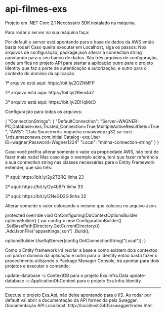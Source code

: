 # api-filmes-exs

Projeto em .NET Core 2.1
Necessário SDK instalado na máquina.

Para rodar o server na sua máquina faça:

Por default o server está apontando para a base de dados da AWS então basta rodar!
Caso queira executar em Localhost, siga os passos:
Nos arquivos de configuração, package.json alterar a connection string apontando para o seu banco de dados. São três arquivos de configuração, onde um fica no projeto API para startar a aplicação outro para o projeto Identity que faz a parte de autenticação e autorização, e outro para o contexto do domínio da aplicação.

<p>1º arquivo está aqui: https://bit.ly/2OZNMFP</p>
<p>2º arquivo está aqui: https://bit.ly/2Rem4a2</p>
<p>3º arquivo está aqui: https://bit.ly/2DHqMdO</p>

Configuração para todos os arquivos:

{
  "ConnectionStrings": {
    "DefaultConnection": "Server=WAGNER-PC;Database=exs;Trusted_Connection=True;MultipleActiveResultSets=True",
    "AWS": "Data Source=rds-nogueira.crwawwopzg32.sa-east-1.rds.amazonaws.com;Initial Catalog=exs;User ID=wagner;Password=Wagner1234"
    "Local": "minha-connection-string"
  }
}

Caso você prefira alterar somente o valor da propriedade AWS, não terá de fazer mais nada! Mas caso siga o exemplo acima, terá que fazer referência a sua connection string nas classes necessárias para o Entity Framework entender, que são três:

<p>1º aqui: https://bit.ly/2y2T2RQ linha 23</p>
<p>2º aqui: https://bit.ly/2y4bBFr linha 33</p>
<p>3º aqui: https://bit.ly/2NeGD2G linha 32</p>

Alterar somente o valor colocando o mesmo que colocou no arquivo Json.

protected override void OnConfiguring(DbContextOptionsBuilder optionsBuilder)
{
  var config = new ConfigurationBuilder()
    .SetBasePath(Directory.GetCurrentDirectory())
    .AddJsonFile("appsettings.json")
    .Build();

  optionsBuilder.UseSqlServer(config.GetConnectionString("Local")); 
}

Como o Entity framework irá recriar a base e como existem dois contextos um para o domínio da aplicação e outro para o Identity então basta fazer o procedimento utilizando o Package Manager Console, irá apontar para dois projetos e executar o comando:

update-database -c ContextDB para o projeto Exs.Infra.Data
update-database -c ApplicationDbContext para o projeto Exs.Infra.Identity

-------------

Execute o projeto Exs.Api, não deixe apontando para o IIS.
Ao rodar por default vai abrir a documentação da API fornecida pela Swagger.
Documentação API Localhost: http://localhost:3405/swagger/index.html

